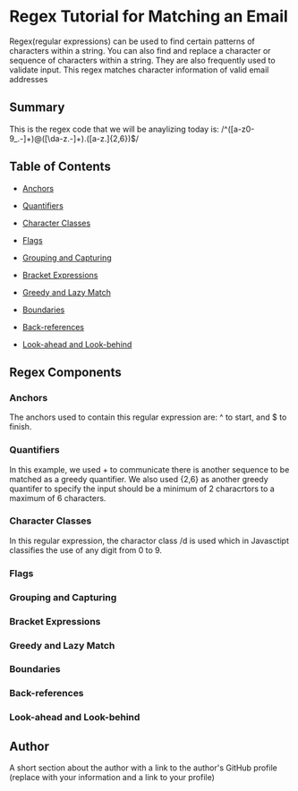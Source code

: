 # Regex Tutorial for Matching an Email

Regex(regular expressions) can be used to find certain patterns of characters within a string. You can also find and replace a character or sequence of characters within a string. 
They are also frequently used to validate input. This regex matches character information of valid email addresses

## Summary

This is the regex code that we will be anaylizing today is: /^([a-z0-9_\.-]+)@([\da-z\.-]+)\.([a-z\.]{2,6})$/

## Table of Contents

- [Anchors](#anchors)
- [Quantifiers](#quantifiers)

- [Character Classes](#character-classes)
- [Flags](#flags)
- [Grouping and Capturing](#grouping-and-capturing)
- [Bracket Expressions](#bracket-expressions)
- [Greedy and Lazy Match](#greedy-and-lazy-match)
- [Boundaries](#boundaries)
- [Back-references](#back-references)
- [Look-ahead and Look-behind](#look-ahead-and-look-behind)

## Regex Components

### Anchors
The anchors used to contain this regular expression are: ^ to start, and $ to finish.

### Quantifiers
In this example, we used + to communicate there is another sequence to be matched as a greedy quantifier. We also used {2,6} as another greedy quantifer to specify the input should be a minimum of 2 characrtors to a maximum of 6 characters.

### Character Classes
In this regular expression, the charactor class /d is used which in Javasctipt classifies the use of any digit from 0 to 9.

### Flags

### Grouping and Capturing

### Bracket Expressions

### Greedy and Lazy Match

### Boundaries

### Back-references

### Look-ahead and Look-behind

## Author

A short section about the author with a link to the author's GitHub profile (replace with your information and a link to your profile)
